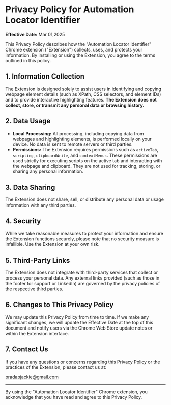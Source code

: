 # Privacy Policy for Automation Locator Identifier

**Effective Date:** Mar 01,2025

This Privacy Policy describes how the "Automation Locator Identifier" Chrome extension ("Extension") collects, uses, and protects your information. By installing or using the Extension, you agree to the terms outlined in this policy.

## 1. Information Collection

The Extension is designed solely to assist users in identifying and copying webpage element details (such as XPath, CSS selectors, and element IDs) and to provide interactive highlighting features. **The Extension does not collect, store, or transmit any personal data or browsing history.**

## 2. Data Usage

- **Local Processing:** All processing, including copying data from webpages and highlighting elements, is performed locally on your device. No data is sent to remote servers or third parties.
- **Permissions:** The Extension requires permissions such as `activeTab`, `scripting`, `clipboardWrite`, and `contextMenus`. These permissions are used strictly for executing scripts on the active tab and interacting with the webpage and clipboard. They are not used for tracking, storing, or sharing any personal information.

## 3. Data Sharing

The Extension does not share, sell, or distribute any personal data or usage information with any third parties.

## 4. Security

While we take reasonable measures to protect your information and ensure the Extension functions securely, please note that no security measure is infallible. Use the Extension at your own risk.

## 5. Third-Party Links

The Extension does not integrate with third-party services that collect or process your personal data. Any external links provided (such as those in the footer for support or LinkedIn) are governed by the privacy policies of the respective third parties.

## 6. Changes to This Privacy Policy

We may update this Privacy Policy from time to time. If we make any significant changes, we will update the Effective Date at the top of this document and notify users via the Chrome Web Store update notes or within the Extension interface.

## 7. Contact Us

If you have any questions or concerns regarding this Privacy Policy or the practices of the Extension, please contact us at:

pradapjackie@gmail.com

---

By using the "Automation Locator Identifier" Chrome extension, you acknowledge that you have read and agree to this Privacy Policy.
